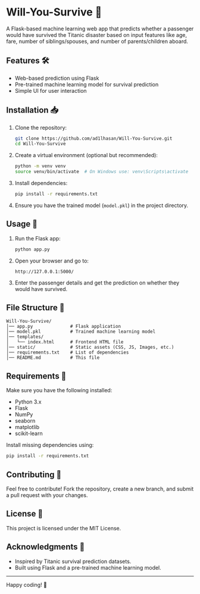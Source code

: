 # Will-You-Survive 🚢

A Flask-based machine learning web app that predicts whether a passenger would have survived the Titanic disaster based on input features like age, fare, number of siblings/spouses, and number of parents/children aboard.

## Features 🛠️
- Web-based prediction using Flask
- Pre-trained machine learning model for survival prediction
- Simple UI for user interaction

## Installation 📥

1. Clone the repository:
   ```bash
   git clone https://github.com/ad1lhasan/Will-You-Survive.git
   cd Will-You-Survive
   ```

2. Create a virtual environment (optional but recommended):
   ```bash
   python -m venv venv
   source venv/bin/activate  # On Windows use: venv\Scripts\activate
   ```

3. Install dependencies:
   ```bash
   pip install -r requirements.txt
   ```

4. Ensure you have the trained model (`model.pkl`) in the project directory.

## Usage 🚀

1. Run the Flask app:
   ```bash
   python app.py
   ```

2. Open your browser and go to:
   ```
   http://127.0.0.1:5000/
   ```

3. Enter the passenger details and get the prediction on whether they would have survived.

## File Structure 📂
```
Will-You-Survive/
│── app.py              # Flask application
│── model.pkl           # Trained machine learning model
│── templates/
│   └── index.html      # Frontend HTML file
│── static/             # Static assets (CSS, JS, Images, etc.)
│── requirements.txt    # List of dependencies
│── README.md           # This file
```

## Requirements 📌
Make sure you have the following installed:
- Python 3.x
- Flask
- NumPy
- seaborn
- matplotlib
- scikit-learn

Install missing dependencies using:
```bash
pip install -r requirements.txt
```

## Contributing 🤝
Feel free to contribute! Fork the repository, create a new branch, and submit a pull request with your changes.

## License 📜
This project is licensed under the MIT License.

## Acknowledgments 🎉
- Inspired by Titanic survival prediction datasets.
- Built using Flask and a pre-trained machine learning model.

---
Happy coding! 🚢

